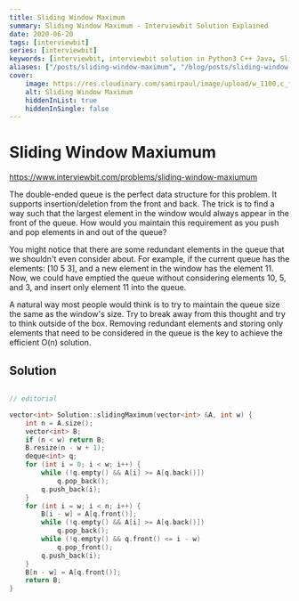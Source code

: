 ```yaml
---
title: Sliding Window Maximum
summary: Sliding Window Maximum - Interviewbit Solution Explained
date: 2020-06-20
tags: [interviewbit]
series: [interviewbit]
keywords: [interviewbit, interviewbit solution in Python3 C++ Java, Sliding Window Maximum solution]
aliases: ["/posts/sliding-window-maximum", "/blog/posts/sliding-window-maximum", "/sliding-window-maximum"]
cover:
    image: https://res.cloudinary.com/samirpaul/image/upload/w_1100,c_fit,co_rgb:FFFFFF,l_text:Arial_70_bold:Sliding Window Maximum - Solution Explained/problem-solving.webp
    alt: Sliding Window Maximum
    hiddenInList: true
    hiddenInSingle: false
---
```


# Sliding Window Maxiumum

https://www.interviewbit.com/problems/sliding-window-maxiumum



The double-ended queue is the perfect data structure for this problem.
It supports insertion/deletion from the front and back.
The trick is to find a way such that the largest element in the window
would always appear in the front of the queue. How would you maintain
this requirement as you push and pop elements in and out of the queue?

You might notice that there are some redundant elements in the queue
that we shouldn't even consider about. For example, if the current
queue has the elements: [10 5 3], and a new element in the window has
the element 11. Now, we could have emptied the queue without considering
elements 10, 5, and 3, and insert only element 11 into the queue.

A natural way most people would think is to try to maintain the queue
size the same as the window's size. Try to break away from this thought
and try to think outside of the box. Removing redundant elements and storing
only elements that need to be considered in the queue is the key to achieve 
the efficient O(n) solution.

## Solution

```cpp

// editorial

vector<int> Solution::slidingMaximum(vector<int> &A, int w) {
    int n = A.size();
    vector<int> B;
    if (n < w) return B;
    B.resize(n - w + 1);
    deque<int> q;
    for (int i = 0; i < w; i++) {
        while (!q.empty() && A[i] >= A[q.back()])
            q.pop_back();
        q.push_back(i);
    }
    for (int i = w; i < n; i++) {
        B[i - w] = A[q.front()];
        while (!q.empty() && A[i] >= A[q.back()])
            q.pop_back();
        while (!q.empty() && q.front() <= i - w)
            q.pop_front();
        q.push_back(i);
    }
    B[n - w] = A[q.front()];
    return B;
}

```